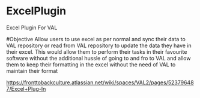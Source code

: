 # ExcelPlugin
Excel Plugin For VAL


#Objective
Allow users to use excel as per normal and sync their data to VAL repository or read from VAL repository to 
update the data they have in their excel. This would allow them to perform their tasks in their favourite software 
without the additional hussle of going to and fro to VAL and allow them to keep their formatting in the excel without
the need of VAL to maintain their format


https://fronttobackculture.atlassian.net/wiki/spaces/VAL2/pages/523796487/Excel+Plug-In
